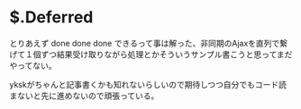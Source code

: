 # $.Deferred

とりあえず done done done できるって事は解った、非同期のAjaxを直列で繋げて１個ずつ結果受け取りながら処理とかそういうサンプル書こうと思ってまだやってない。

ykskがちゃんと記事書くかも知れないらしいので期待しつつ自分でもコード読まないと先に進めないので頑張っている。
